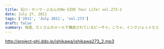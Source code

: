 ```yaml
---
title: 石川・ホンマ・ぶるんのBe-SIDE Your Life! vol.273-2
date: July 27, 2011
tags: ['2011', 'July 2011', 'vol.273']
draft: false
summary: 毎度、たくさんのメールで構成されているビーサイ。こりゃ、インクジェットだと相当時間かかるな・・・そんな分量が毎回になっております。NAMAE
---
```


http://project-phi.ddo.jp/ishikawa/ishikawa273_2.mp3
